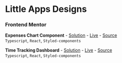 # Little Apps Designs

### Frontend Mentor

**Expenses Chart Component** - <a href="https://www.frontendmentor.io/solutions/expenses-chart-component-react-styledcomponents-typescript-24URwAhzCl" target="_blank">Solution</a> - <a href="https://ziin-frontend-mentor-expenses-chart-component.netlify.app/" target="_blank">Live</a> - <a href="https://github.com/ziin/little-apps-designs/tree/main/apps/frontend-mentor/expenses-chart-component" target="_blank">Source</a>
<br />
`Typescript`, `React`, `Styled-components`

**Time Tracking Dashboard** - <a href="https://www.frontendmentor.io/solutions/time-tracking-dashboard-with-react-styled-components-vvMGdw3vJB" target="_blank">Solution</a> - <a href="https://ziin-frontend-mentor-time-tracking-dashboard.netlify.app/" target="_blank">Live</a> - <a href="https://github.com/ziin/little-apps-designs/tree/main/apps/frontend-mentor/time-tracking-dashboard" target="_blank">Source</a>
<br />
`Typescript`, `React`, `Styled-components`
